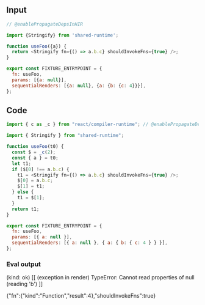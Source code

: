 
## Input

```javascript
// @enablePropagateDepsInHIR

import {Stringify} from 'shared-runtime';

function useFoo({a}) {
  return <Stringify fn={() => a.b.c} shouldInvokeFns={true} />;
}

export const FIXTURE_ENTRYPOINT = {
  fn: useFoo,
  params: [{a: null}],
  sequentialRenders: [{a: null}, {a: {b: {c: 4}}}],
};

```

## Code

```javascript
import { c as _c } from "react/compiler-runtime"; // @enablePropagateDepsInHIR

import { Stringify } from "shared-runtime";

function useFoo(t0) {
  const $ = _c(2);
  const { a } = t0;
  let t1;
  if ($[0] !== a.b.c) {
    t1 = <Stringify fn={() => a.b.c} shouldInvokeFns={true} />;
    $[0] = a.b.c;
    $[1] = t1;
  } else {
    t1 = $[1];
  }
  return t1;
}

export const FIXTURE_ENTRYPOINT = {
  fn: useFoo,
  params: [{ a: null }],
  sequentialRenders: [{ a: null }, { a: { b: { c: 4 } } }],
};

```
      
### Eval output
(kind: ok) [[ (exception in render) TypeError: Cannot read properties of null (reading 'b') ]]
<div>{"fn":{"kind":"Function","result":4},"shouldInvokeFns":true}</div>
